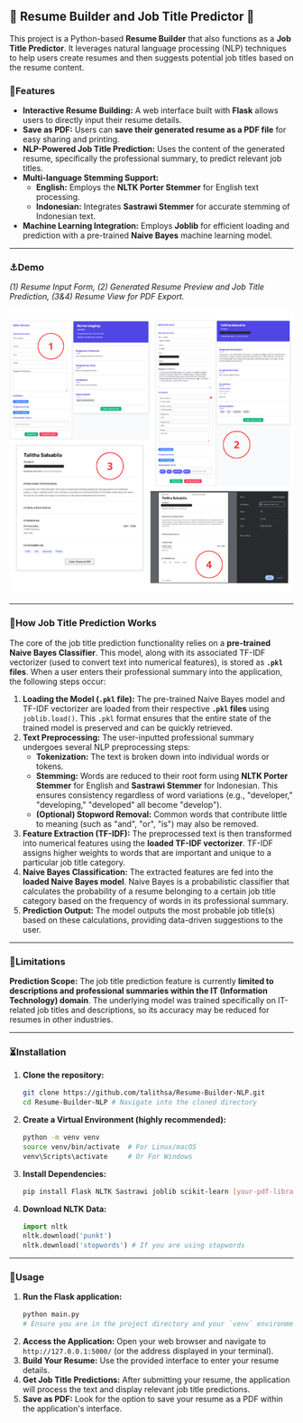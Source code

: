 ## 🧰 Resume Builder and Job Title Predictor 🎯
This project is a Python-based **Resume Builder** that also functions as a **Job Title Predictor**. It leverages natural language processing (NLP) techniques to help users create resumes and then suggests potential job titles based on the resume content.
### 🧩Features
  * **Interactive Resume Building:** A web interface built with **Flask** allows users to directly input their resume details.
  * **Save as PDF:** Users can **save their generated resume as a PDF file** for easy sharing and printing.
  * **NLP-Powered Job Title Prediction:** Uses the content of the generated resume, specifically the professional summary, to predict relevant job titles.
  * **Multi-language Stemming Support:**
      * **English:** Employs the **NLTK Porter Stemmer** for English text processing.
      * **Indonesian:** Integrates **Sastrawi Stemmer** for accurate stemming of Indonesian text.
  * **Machine Learning Integration:** Employs **Joblib** for efficient loading and prediction with a pre-trained **Naive Bayes** machine learning model.
-----
### ⚓Demo
*(1) Resume Input Form, (2) Generated Resume Preview and Job Title Prediction, (3&4) Resume View for PDF Export.*

![Full Demo Image](git.png)

-----
### 🦥How Job Title Prediction Works
The core of the job title prediction functionality relies on a **pre-trained Naive Bayes Classifier**. This model, along with its associated TF-IDF vectorizer (used to convert text into numerical features), is stored as **`.pkl` files**. When a user enters their professional summary into the application, the following steps occur:
1.  **Loading the Model (`.pkl` file):** The pre-trained Naive Bayes model and TF-IDF vectorizer are loaded from their respective **`.pkl` files** using `joblib.load()`. This `.pkl` format ensures that the entire state of the trained model is preserved and can be quickly retrieved.
2.  **Text Preprocessing:** The user-inputted professional summary undergoes several NLP preprocessing steps:
      * **Tokenization:** The text is broken down into individual words or tokens.
      * **Stemming:** Words are reduced to their root form using **NLTK Porter Stemmer** for English and **Sastrawi Stemmer** for Indonesian. This ensures consistency regardless of word variations (e.g., "developer," "developing," "developed" all become "develop").
      * **(Optional) Stopword Removal:** Common words that contribute little to meaning (such as "and", "or", "is") may also be removed.
3.  **Feature Extraction (TF-IDF):** The preprocessed text is then transformed into numerical features using the **loaded TF-IDF vectorizer**. TF-IDF assigns higher weights to words that are important and unique to a particular job title category.
4.  **Naive Bayes Classification:** The extracted features are fed into the **loaded Naive Bayes model**. Naive Bayes is a probabilistic classifier that calculates the probability of a resume belonging to a certain job title category based on the frequency of words in its professional summary.
5.  **Prediction Output:** The model outputs the most probable job title(s) based on these calculations, providing data-driven suggestions to the user.  

-----
### 🚧Limitations
**Prediction Scope:** The job title prediction feature is currently **limited to descriptions and professional summaries within the IT (Information Technology) domain**. The underlying model was trained specifically on IT-related job titles and descriptions, so its accuracy may be reduced for resumes in other industries.

-----
### ⏳Installation
1.  **Clone the repository:**
    ```bash
    git clone https://github.com/talithsa/Resume-Builder-NLP.git
    cd Resume-Builder-NLP # Navigate into the cloned directory
    ```
2.  **Create a Virtual Environment (highly recommended):**
    ```bash
    python -m venv venv
    source venv/bin/activate  # For Linux/macOS
    venv\Scripts\activate     # Or For Windows
    ```
3.  **Install Dependencies:**
    ```bash
    pip install Flask NLTK Sastrawi joblib scikit-learn [your-pdf-library-name] # (e.g., `xhtml2pdf`, `ReportLab`, `PyFPDF`)
    ```
4.  **Download NLTK Data:**
    ```python
    import nltk
    nltk.download('punkt')
    nltk.download('stopwords') # If you are using stopwords
    ```
-----
### 📝Usage
1.  **Run the Flask application:**
    ```bash
    python main.py
    # Ensure you are in the project directory and your `venv` environment is active.
    ```
2.  **Access the Application:**
    Open your web browser and navigate to `http://127.0.0.1:5000/` (or the address displayed in your terminal).
3.  **Build Your Resume:**
    Use the provided interface to enter your resume details.
4.  **Get Job Title Predictions:**
    After submitting your resume, the application will process the text and display relevant job title predictions.
5.  **Save as PDF:**
    Look for the option to save your resume as a PDF within the application's interface.
